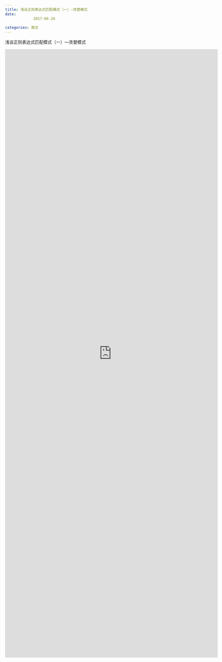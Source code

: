 ```yaml
---
title: 浅谈正则表达式匹配模式（一）—贪婪模式
date: 
             2017-06-20
            
categories: 推文
---
```

浅谈正则表达式匹配模式（一）—贪婪模式<!--more-->
<iframe src="http://202.114.234.173:8669/appbbs/Stata_Article/@浅谈正则表达式匹配模式（一）—贪婪模式.htm" width="700px" height="2000px" scrolling="auto" frameborder=0 ></iframe>